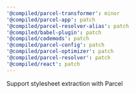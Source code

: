 ```yaml
---
'@compiled/parcel-transformer': minor
'@compiled/parcel-app': patch
'@compiled/parcel-resolver-alias': patch
'@compiled/babel-plugin': patch
'@compiled/codemods': patch
'@compiled/parcel-config': patch
'@compiled/parcel-optimizer': patch
'@compiled/parcel-resolver': patch
'@compiled/react': patch
---
```


Support stylesheet extraction with Parcel
